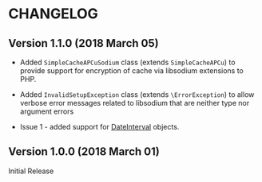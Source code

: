 CHANGELOG
=========

Version 1.1.0 (2018 March 05)
-----------------------------

* Added `SimpleCacheAPCuSodium` class (extends `SimpleCacheAPCu`) to provide
support for encryption of cache via libsodium extensions to PHP.

* Added `InvalidSetupException` class (extends `\ErrorException`) to allow
verbose error messages related to libsodium that are neither type nor argument
errors

* Issue 1 - added support for
[DateInterval](https://php.net/manual/en/class.dateinterval.php) objects.


Version 1.0.0 (2018 March 01)
-----------------------------

Initial Release
